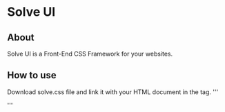 # Solve UI

## About
Solve UI is a Front-End CSS Framework for your websites.

## How to use
Download solve.css file and link it with your HTML document in the <head> tag.
'''
<link rel="stylesheet" type="text/css" href="solve.css">
'''
